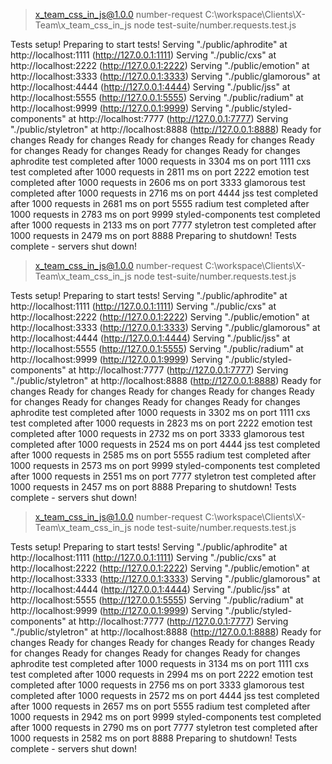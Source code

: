 > x_team_css_in_js@1.0.0 number-request C:\workspace\Clients\X-Team\x_team_css_in_js
> node test-suite/number.requests.test.js

Tests setup!
Preparing to start tests!
Serving "./public/aphrodite" at http://localhost:1111 (http://127.0.0.1:1111)
Serving "./public/cxs" at http://localhost:2222 (http://127.0.0.1:2222)
Serving "./public/emotion" at http://localhost:3333 (http://127.0.0.1:3333)
Serving "./public/glamorous" at http://localhost:4444 (http://127.0.0.1:4444)
Serving "./public/jss" at http://localhost:5555 (http://127.0.0.1:5555)
Serving "./public/radium" at http://localhost:9999 (http://127.0.0.1:9999)
Serving "./public/styled-components" at http://localhost:7777 (http://127.0.0.1:7777)
Serving "./public/styletron" at http://localhost:8888 (http://127.0.0.1:8888)
Ready for changes
Ready for changes
Ready for changes
Ready for changes
Ready for changes
Ready for changes
Ready for changes
Ready for changes
aphrodite test completed after 1000 requests in 3304 ms on port 1111
cxs test completed after 1000 requests in 2811 ms on port 2222
emotion test completed after 1000 requests in 2606 ms on port 3333
glamorous test completed after 1000 requests in 2716 ms on port 4444
jss test completed after 1000 requests in 2681 ms on port 5555
radium test completed after 1000 requests in 2783 ms on port 9999
styled-components test completed after 1000 requests in 2133 ms on port 7777
styletron test completed after 1000 requests in 2479 ms on port 8888
Preparing to shutdown!
Tests complete - servers shut down!

> x_team_css_in_js@1.0.0 number-request C:\workspace\Clients\X-Team\x_team_css_in_js
> node test-suite/number.requests.test.js

Tests setup!
Preparing to start tests!
Serving "./public/aphrodite" at http://localhost:1111 (http://127.0.0.1:1111)
Serving "./public/cxs" at http://localhost:2222 (http://127.0.0.1:2222)
Serving "./public/emotion" at http://localhost:3333 (http://127.0.0.1:3333)
Serving "./public/glamorous" at http://localhost:4444 (http://127.0.0.1:4444)
Serving "./public/jss" at http://localhost:5555 (http://127.0.0.1:5555)
Serving "./public/radium" at http://localhost:9999 (http://127.0.0.1:9999)
Serving "./public/styled-components" at http://localhost:7777 (http://127.0.0.1:7777)
Serving "./public/styletron" at http://localhost:8888 (http://127.0.0.1:8888)
Ready for changes
Ready for changes
Ready for changes
Ready for changes
Ready for changes
Ready for changes
Ready for changes
Ready for changes
aphrodite test completed after 1000 requests in 3302 ms on port 1111
cxs test completed after 1000 requests in 2823 ms on port 2222
emotion test completed after 1000 requests in 2732 ms on port 3333
glamorous test completed after 1000 requests in 2524 ms on port 4444
jss test completed after 1000 requests in 2585 ms on port 5555
radium test completed after 1000 requests in 2573 ms on port 9999
styled-components test completed after 1000 requests in 2551 ms on port 7777
styletron test completed after 1000 requests in 2457 ms on port 8888
Preparing to shutdown!
Tests complete - servers shut down!

> x_team_css_in_js@1.0.0 number-request C:\workspace\Clients\X-Team\x_team_css_in_js
> node test-suite/number.requests.test.js

Tests setup!
Preparing to start tests!
Serving "./public/aphrodite" at http://localhost:1111 (http://127.0.0.1:1111)
Serving "./public/cxs" at http://localhost:2222 (http://127.0.0.1:2222)
Serving "./public/emotion" at http://localhost:3333 (http://127.0.0.1:3333)
Serving "./public/glamorous" at http://localhost:4444 (http://127.0.0.1:4444)
Serving "./public/jss" at http://localhost:5555 (http://127.0.0.1:5555)
Serving "./public/radium" at http://localhost:9999 (http://127.0.0.1:9999)
Serving "./public/styled-components" at http://localhost:7777 (http://127.0.0.1:7777)
Serving "./public/styletron" at http://localhost:8888 (http://127.0.0.1:8888)
Ready for changes
Ready for changes
Ready for changes
Ready for changes
Ready for changes
Ready for changes
Ready for changes
Ready for changes
aphrodite test completed after 1000 requests in 3134 ms on port 1111
cxs test completed after 1000 requests in 2994 ms on port 2222
emotion test completed after 1000 requests in 2756 ms on port 3333
glamorous test completed after 1000 requests in 2572 ms on port 4444
jss test completed after 1000 requests in 2657 ms on port 5555
radium test completed after 1000 requests in 2942 ms on port 9999
styled-components test completed after 1000 requests in 2790 ms on port 7777
styletron test completed after 1000 requests in 2582 ms on port 8888
Preparing to shutdown!
Tests complete - servers shut down!